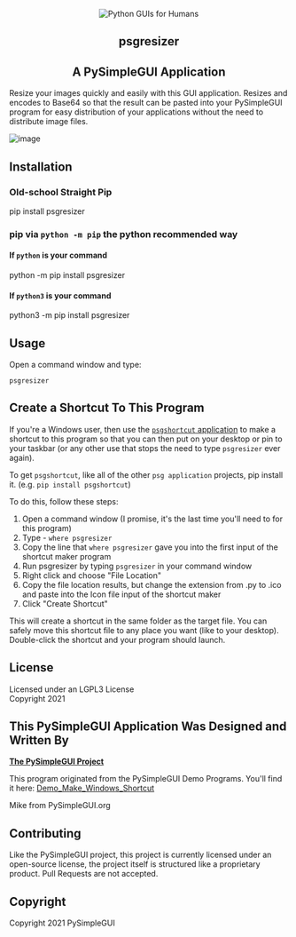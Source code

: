 
<p align="center">
  <img src="https://raw.githubusercontent.com/PySimpleGUI/PySimpleGUI/master/images/for_readme/Logo%20with%20text%20for%20GitHub%20Top.png" alt="Python GUIs for Humans">
  <h2 align="center">psgresizer</h2>
  <h2 align="center">A PySimpleGUI Application</h2>

</p>

Resize your images quickly and easily with this GUI application.  Resizes and encodes to Base64 so that the result can be pasted into your PySimpleGUI program for easy distribution of your applications without the need to distribute image files.


![image](https://user-images.githubusercontent.com/46163555/138754708-baa27092-00c6-45bd-a7cc-4eca64de9eec.png)



## Installation

### Old-school Straight Pip

pip install psgresizer

### pip via `python -m pip` the python recommended way

#### If `python` is your command

python -m pip install psgresizer

#### If `python3` is your command

python3 -m pip install psgresizer

## Usage

Open a command window and type:   

`psgresizer`   


## Create a Shortcut To This Program

If you're a Windows user, then use the [`psgshortcut` application](https://pypi.org/project/psgshortcut/) to make a shortcut to this program so that you can then put on your desktop or pin to your taskbar (or any  other use that stops the need to type `psgresizer` ever again).

To get `psgshortcut`, like all of the other `psg application` projects, pip install it.  (e.g. `pip install psgshortcut`)



To do this, follow these steps:

1. Open a command window (I promise, it's the last time you'll need to for this program)
2. Type - `where psgresizer`
3. Copy the line that `where psgresizer` gave you into the first input of the shortcut maker program
4. Run psgresizer by typing `psgresizer` in your command window
5. Right click and choose "File Location"
6. Copy the file location results, but change the extension from .py to .ico and paste into the Icon file input of the shortcut maker
7. Click "Create Shortcut"

This will create a shortcut in the same folder as the target file.  You can safely move this shortcut file to any place you want (like to your desktop).  Double-click the shortcut and your program should launch.


## License

Licensed under an LGPL3 License  
Copyright 2021

## This PySimpleGUI Application Was Designed and Written By

[**The PySimpleGUI Project**](http://www.PySimpleGUI.com)

This program originated from the PySimpleGUI Demo Programs.  You'll find it here: 
[Demo_Make_Windows_Shortcut](https://github.com/PySimpleGUI/PySimpleGUI/blob/master/DemoPrograms/Demo_Image_Resize_and_Base64_Encode.pyw)  

Mike from PySimpleGUI.org 

## Contributing

Like the PySimpleGUI project, this project is currently licensed under an open-source license, the project itself is structured like a proprietary product. Pull Requests are not accepted.

## Copyright

Copyright 2021 PySimpleGUI
